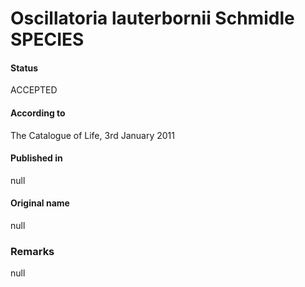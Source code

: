 # Oscillatoria lauterbornii Schmidle SPECIES

#### Status
ACCEPTED

#### According to
The Catalogue of Life, 3rd January 2011

#### Published in
null

#### Original name
null

### Remarks
null